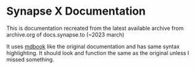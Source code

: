 # Synapse X Documentation
This is documentation recreated from the latest available archive from archive.org of docs.synapse.to (~2023 march)

It uses [mdbook](https://github.com/rust-lang/mdBook) like the original documentation and has same syntax highlighting. It should look and function the same as the original unless I missed something.
